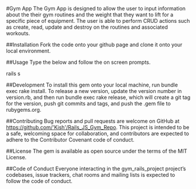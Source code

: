 #Gym App
The Gym App is designed to allow the user to input information about the their gym routines and the weight that they want to lift for a specific piece of equipment. The user is able to perform CRUD actions such as create, read, update and destroy on the routines and associated workouts.

##Installation
Fork the code onto your github page and clone it onto your local environment.

##Usage
Type the below and follow the on screen prompts.

rails s

##Development
To install this gem onto your local machine, run bundle exec rake install. To release a new version, update the version number in version.rb, and then run bundle exec rake release, which will create a git tag for the version, push git commits and tags, and push the .gem file to rubygems.org.

##Contributing
Bug reports and pull requests are welcome on GitHub at https://github.com/'Kish'/Rails_JS_Gym_Repo. This project is intended to be a safe, welcoming space for collaboration, and contributors are expected to adhere to the Contributor Covenant code of conduct.

##License
The gem is available as open source under the terms of the MIT License.

##Code of Conduct
Everyone interacting in the gym_rails_project project’s codebases, issue trackers, chat rooms and mailing lists is expected to follow the code of conduct.